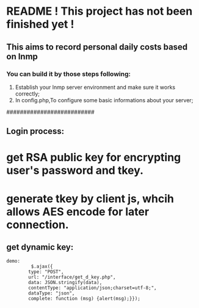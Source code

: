 # README ! This project has not been finished yet !
##  This aims to record personal daily costs based on lnmp
### You can build it by those steps following:
   1. Establish your lnmp server environment and make sure it works correctly;
   2. In config.php,To configure some basic informations about your server;



##########################
## Login process:
# get RSA public key for encrypting user's password and tkey.
# generate tkey by client js, whcih allows AES encode for later connection.


## get dynamic key:
```
demo:  
         $.ajax({
        type: "POST",
        url: "/interface/get_d_key.php",
        data: JSON.stringify(data),
        contentType: "application/json;charset=utf-8;",
        dataType: "json",
        complete: function (msg) {alert(msg);}});
```
